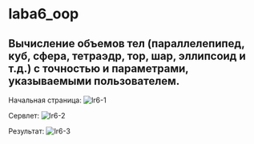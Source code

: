 # laba6_oop
## Вычисление объемов тел (параллелепипед, куб, сфера, тетраэдр, тор, шар, эллипсоид и т.д.) с точностью и параметрами, указываемыми пользователем.
Начальная страница:
![lr6-1](https://github.com/VolInok/laba6_oop/assets/124702498/4a043ab3-1d7b-46d2-bcaa-a35ba7f44add)




Сервлет:
![lr6-2](https://github.com/VolInok/laba6_oop/assets/124702498/6236f4e1-3686-4732-9507-bc3e1554ca83)




Результат:
![lr6-3](https://github.com/VolInok/laba6_oop/assets/124702498/100e2ed5-2970-4ac5-86e5-3636a53c6ecf)
